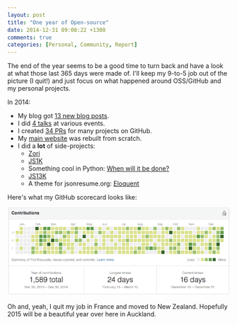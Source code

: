```yaml
---
layout: post
title: "One year of Open-source"
date: 2014-12-31 09:08:22 +1300
comments: true
categories: [Personal, Community, Report]
---
```


The end of the year seems to be a good time to turn back and have a look at what those last 365 days were made of. I'll keep my 9-to-5 job out of the picture (I quit!) and just focus on what happened around OSS/GitHub and my personal projects.

<!-- more -->

In 2014:

* My blog got [13 new blog posts](/archives/).
* I did [4 talks](/talks/) at various events.
* I created [34 PRs](https://github.com/thibaudcolas?tab=overview&from=2010-12-01&to=2010-12-31) for many projects on GitHub.
* My [main website](https://thib.me) was rebuilt from scratch.
* I did a **lot** of side-projects:
  * [Zori](https://github.com/FlipFlopWeekly/zori)
  * [JS1K](https://github.com/thibaudcolas/js1k-2014)
  * Something cool in Python: [When will it be done?](http://whenwillitbedone.trgdy.com/)
  * [JS13K](https://github.com/FatBoyCrew/elements-shmup)
  * A theme for jsonresume.org: [Eloquent](https://github.com/thibaudcolas/jsonresume-theme-eloquent)

Here's what my GitHub scorecard looks like:

![GitHub contributions over the year](/images/github-scorecard.png)

Oh and, yeah, I quit my job in France and moved to New Zealand. Hopefully 2015 will be a beautiful year over here in Auckland.
